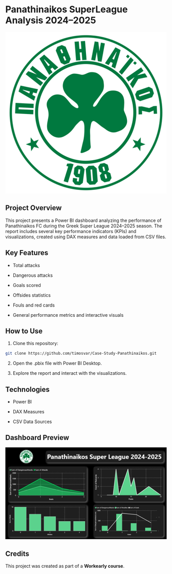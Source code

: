 # Panathinaikos SuperLeague Analysis 2024–2025

![Panathinaikos Logo](images/pao-logo.png)

## Project Overview

This project presents a Power BI dashboard analyzing the performance of Panathinaikos FC during the Greek Super League 2024–2025 season.
The report includes several key performance indicators (KPIs) and visualizations, created using DAX measures and data loaded from CSV files.

## Key Features

- Total attacks

- Dangerous attacks

- Goals scored

- Offsides statistics

- Fouls and red cards

- General performance metrics and interactive visuals

## How to Use

1. Clone this repository:

```bash
git clone https://github.com/timosvar/Case-Study-Panathinaikos.git
```

2. Open the .pbix file with Power BI Desktop.

3. Explore the report and interact with the visualizations.

## Technologies

- Power BI

- DAX Measures

- CSV Data Sources

## Dashboard Preview

![Dashboard Screenshot](images/dashboard.png)

## Credits

This project was created as part of a **Workearly course**.